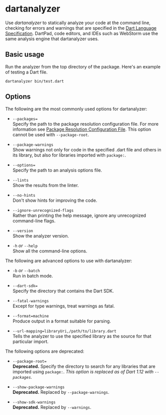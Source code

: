 # dartanalyzer

Use _dartanalyzer_ to statically analyze your code at the command line,
checking for errors and warnings that are specified in the
[Dart Language Specification](https://www.dartlang.org/docs/spec/).
DartPad, code editors, and IDEs such as WebStorm use the same
analysis engine that dartanalyzer uses.

## Basic usage

Run the analyzer from the top directory of the package.
Here's an example of testing a Dart file.

```
dartanalyzer bin/test.dart
```

## Options

The following are the most commonly used options for dartanalyzer:

* `--packages=`<br>
 Specify the path to the package resolution configuration file.
 For more information see
 [Package Resolution Configuration File](https://github.com/lrhn/dep-pkgspec/blob/master/DEP-pkgspec.md).
This option cannot be used with `--package-root`.

* `--package-warnings`<br>
  Show warnings not only for code in the specified .dart file and
  others in its library, but also for libraries imported with `package:`.

* `--options=`<br>
  Specify the path to an analysis options file.

* `--lints`<br>
  Show the results from the linter.

* `--no-hints`<br>
  Don't show hints for improving the code.

* `--ignore-unrecognized-flags`<br>
  Rather than printing the help message,
  ignore any unrecognized command-line flags.

* `--version`<br>
  Show the analyzer version.

* `-h` _or_ `--help`<br>
  Show all the command-line options.

The following are advanced options to use with dartanalyzer:

* `-b` _or_ `--batch`<br>
  Run in batch mode.

* `--dart-sdk=`<br>
  Specify the directory that contains the Dart SDK.

* `--fatal-warnings`<br>
  Except for type warnings, treat warnings as fatal.

* `--format=machine`<br>
  Produce output in a format suitable for parsing.

* `--url-mapping=libraryUri,/path/to/library.dart`<br>
  Tells the analyzer to use the specified library as the source
  for that particular import.

The following options are deprecated:

* `--package-root=`<br>
  **Deprecated.** Specify the directory to search for any libraries that are
  imported using `package:`. _This option is replaced as of Dart 1.12 with
  `--packages`._

* `--show-package-warnings`<br>
  **Deprecated.** Replaced by `--package-warnings`.

* `--show-sdk-warnings`<br>
  **Deprecated.** Replaced by `--warnings`.
